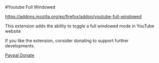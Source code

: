 #Youtube Full Windowed

https://addons.mozilla.org/es/firefox/addon/youtube-full-windowed

This extension adds the ability to toggle a full windowed mode in YouTube website

If you like the extension, consider donating to support further developments.

[Paypal Donate](https://www.paypal.me/darco1991/5)

[img1]: https://addons.cdn.mozilla.net/user-media/previews/full/201/201474.png "YFW Off"
[img2]: https://addons.cdn.mozilla.net/user-media/previews/full/201/201475.png "YFW Onn"
